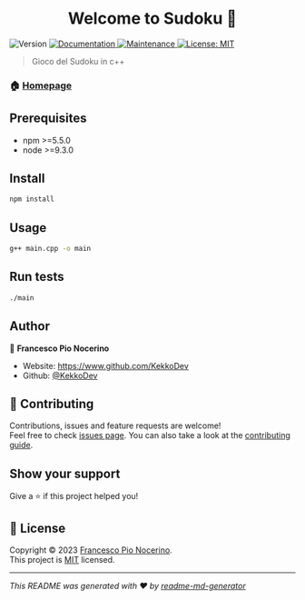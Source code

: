 <h1 align="center">Welcome to Sudoku 👋</h1>
<p>
  <img alt="Version" src="https://img.shields.io/badge/version-1.0.0-blue.svg?cacheSeconds=2592000" />
  <a href="https://github.com/kefranabg/readme-md-generator#readme" target="_blank">
    <img alt="Documentation" src="https://img.shields.io/badge/documentation-yes-brightgreen.svg" />
  </a>
  <a href="https://github.com/kefranabg/readme-md-generator/graphs/commit-activity" target="_blank">
    <img alt="Maintenance" src="https://img.shields.io/badge/Maintained%3F-yes-green.svg" />
  </a>
  <a href="https://github.com/kefranabg/readme-md-generator/blob/master/LICENSE" target="_blank">
    <img alt="License: MIT" src="https://img.shields.io/github/license/KekkoDev/Sudoku" />
  </a>
</p>

> Gioco del Sudoku in c++

### 🏠 [Homepage](https://www.github.com/KekkoDev/)

## Prerequisites

- npm >=5.5.0
- node >=9.3.0

## Install

```sh
npm install
```

## Usage

```sh
g++ main.cpp -o main
```

## Run tests

```sh
./main
```

## Author

👤 **Francesco Pio Nocerino**

* Website:  https://www.github.com/KekkoDev
* Github: [@KekkoDev](https://github.com/KekkoDev)

## 🤝 Contributing

Contributions, issues and feature requests are welcome!<br />Feel free to check [issues page](https://github.com/kefranabg/readme-md-generator/issues). You can also take a look at the [contributing guide](https://github.com/kefranabg/readme-md-generator/blob/master/CONTRIBUTING.md).

## Show your support

Give a ⭐️ if this project helped you!

## 📝 License

Copyright © 2023 [Francesco Pio Nocerino](https://github.com/KekkoDev).<br />
This project is [MIT](https://github.com/kefranabg/readme-md-generator/blob/master/LICENSE) licensed.

***
_This README was generated with ❤️ by [readme-md-generator](https://github.com/kefranabg/readme-md-generator)_

